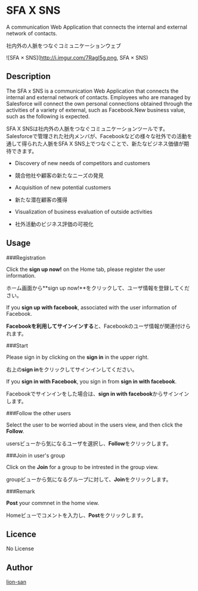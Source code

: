 SFA X SNS
=========

A communication Web Application that connects the internal and external network of contacts.

社内外の人脈をつなぐコミュニケーションウェブ

![SFA × SNS](http://i.imgur.com/7RagI5g.png, SFA × SNS)

## Description

The SFA x SNS is a communication Web Application that connects the internal and external network of contacts. Employees who are managed by Salesforce will connect the own personal connections obtained through the activities of a variety of external, such as Facebook.New business value, such as the following is expected.

SFA X SNSは社内外の人脈をつなぐコミュニケーションツールです。Salesforceで管理された社内メンバが、Facebookなどの様々な社外での活動を通して得られた人脈をSFA X SNS上でつなぐことで、新たなビジネス価値が期待できます。

- Discovery of new needs of competitors and customers

- 競合他社や顧客の新たなニーズの発見

- Acquisition of new potential customers

- 新たな潜在顧客の獲得

- Visualization of business evaluation of outside activities

- 社外活動のビジネス評価の可視化

## Usage

###Registration

Click the **sign up now!** on the Home tab, please register the user information.

ホーム画面から**sign up now!**をクリックして、ユーザ情報を登録してください。

If you **sign up with facebook**, associated with the user information of Facebook.

**Facebookを利用してサインインする**と、Facebookのユーザ情報が関連付けられます。

###Start

Please sign in by clicking on the **sign in** in the upper right.

右上の**sign in**をクリックしてサインインしてください。

If you **sign in with Facebook**, you sign in from **sign in with facebook**.

Facebookでサインインをした場合は、**sign in with facebook**からサインインします。

###Follow the other users

Select the user to be worried about in the users view, and then click the **Follow**.

usersビューから気になるユーザを選択し、**Follow**をクリックします。

###Join in user's group

Click on the **Join** for a group to be intrested in the group view.

groupビューから気になるグループに対して、**Join**をクリックします。

###Remark

**Post** your commnet in the home view.

Homeビューでコメントを入力し、**Post**をクリックします。

## Licence

No License 

## Author

[lion-san](https://github.com/lion-san)




